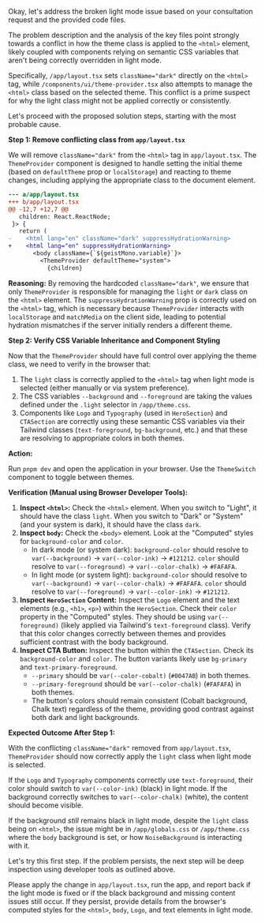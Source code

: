 Okay, let's address the broken light mode issue based on your consultation request and the provided code files.

The problem description and the analysis of the key files point strongly towards a conflict in how the theme class is applied to the `<html>` element, likely coupled with components relying on semantic CSS variables that aren't being correctly overridden in light mode.

Specifically, `/app/layout.tsx` sets `className="dark"` directly on the `<html>` tag, while `/components/ui/theme-provider.tsx` also attempts to manage the `<html>` class based on the selected theme. This conflict is a prime suspect for why the light class might not be applied correctly or consistently.

Let's proceed with the proposed solution steps, starting with the most probable cause.

**Step 1: Remove conflicting class from `app/layout.tsx`**

We will remove `className="dark"` from the `<html>` tag in `app/layout.tsx`. The `ThemeProvider` component is designed to handle setting the initial theme (based on `defaultTheme` prop or `localStorage`) and reacting to theme changes, including applying the appropriate class to the document element.

```diff
--- a/app/layout.tsx
+++ b/app/layout.tsx
@@ -12,7 +12,7 @@
   children: React.ReactNode;
 }> {
   return (
-    <html lang="en" className="dark" suppressHydrationWarning>
+    <html lang="en" suppressHydrationWarning>
       <body className={`${geistMono.variable}`}>
         <ThemeProvider defaultTheme="system">
           {children}

```

**Reasoning:** By removing the hardcoded `className="dark"`, we ensure that only `ThemeProvider` is responsible for managing the `light` or `dark` class on the `<html>` element. The `suppressHydrationWarning` prop is correctly used on the `<html>` tag, which is necessary because `ThemeProvider` interacts with `localStorage` and `matchMedia` on the client side, leading to potential hydration mismatches if the server initially renders a different theme.

**Step 2: Verify CSS Variable Inheritance and Component Styling**

Now that the `ThemeProvider` should have full control over applying the theme class, we need to verify in the browser that:

1.  The `light` class is correctly applied to the `<html>` tag when light mode is selected (either manually or via system preference).
2.  The CSS variables `--background` and `--foreground` are taking the values defined under the `.light` selector in `/app/theme.css`.
3.  Components like `Logo` and `Typography` (used in `HeroSection`) and `CTASection` are correctly using these semantic CSS variables via their Tailwind classes (`text-foreground`, `bg-background`, etc.) and that these are resolving to appropriate colors in both themes.

**Action:**

Run `pnpm dev` and open the application in your browser. Use the `ThemeSwitch` component to toggle between themes.

**Verification (Manual using Browser Developer Tools):**

1.  **Inspect `<html>`:** Check the `<html>` element. When you switch to "Light", it should have the class `light`. When you switch to "Dark" or "System" (and your system is dark), it should have the class `dark`.
2.  **Inspect `body`:** Check the `<body>` element. Look at the "Computed" styles for `background-color` and `color`.
    *   In dark mode (or system dark): `background-color` should resolve to `var(--background)` -> `var(--color-ink)` -> `#121212`. `color` should resolve to `var(--foreground)` -> `var(--color-chalk)` -> `#FAFAFA`.
    *   In light mode (or system light): `background-color` should resolve to `var(--background)` -> `var(--color-chalk)` -> `#FAFAFA`. `color` should resolve to `var(--foreground)` -> `var(--color-ink)` -> `#121212`.
3.  **Inspect `HeroSection` Content:** Inspect the `Logo` element and the text elements (e.g., `<h1>`, `<p>`) within the `HeroSection`. Check their `color` property in the "Computed" styles. They should be using `var(--foreground)` (likely applied via Tailwind's `text-foreground` class). Verify that this color changes correctly between themes and provides sufficient contrast with the body background.
4.  **Inspect CTA Button:** Inspect the button within the `CTASection`. Check its `background-color` and `color`. The button variants likely use `bg-primary` and `text-primary-foreground`.
    *   `--primary` should be `var(--color-cobalt)` (`#0047AB`) in both themes.
    *   `--primary-foreground` should be `var(--color-chalk)` (`#FAFAFA`) in both themes.
    *   The button's colors should remain consistent (Cobalt background, Chalk text) regardless of the theme, providing good contrast against both dark and light backgrounds.

**Expected Outcome After Step 1:**

With the conflicting `className="dark"` removed from `app/layout.tsx`, `ThemeProvider` should now correctly apply the `light` class when light mode is selected.

If the `Logo` and `Typography` components correctly use `text-foreground`, their color should switch to `var(--color-ink)` (black) in light mode. If the background correctly switches to `var(--color-chalk)` (white), the content should become visible.

If the background *still* remains black in light mode, despite the `light` class being on `<html>`, the issue might be in `/app/globals.css` or `/app/theme.css` where the `body` background is set, or how `NoiseBackground` is interacting with it.

Let's try this first step. If the problem persists, the next step will be deep inspection using developer tools as outlined above.

Please apply the change in `app/layout.tsx`, run the app, and report back if the light mode is fixed or if the black background and missing content issues still occur. If they persist, provide details from the browser's computed styles for the `<html>`, `body`, `Logo`, and text elements in light mode.